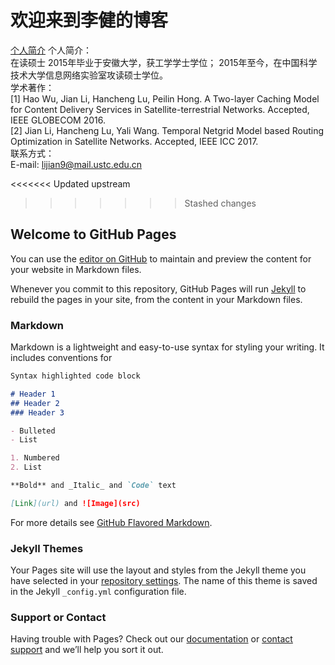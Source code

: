 # 欢迎来到李健的博客
[个人简介](https://github.com/infonetlijian/blog/raw/master/photos/myself.jpg)
个人简介：<br>
在读硕士
2015年毕业于安徽大学，获工学学士学位；
2015年至今，在中国科学技术大学信息网络实验室攻读硕士学位。<br>
学术著作：<br>
[1] Hao Wu, Jian Li, Hancheng Lu, Peilin Hong. A Two-layer Caching Model for Content Delivery Services in Satellite-terrestrial Networks. Accepted, IEEE GLOBECOM 2016.<br>
[2] Jian Li, Hancheng Lu, Yali Wang. Temporal Netgrid Model based Routing Optimization in Satellite Networks. Accepted, IEEE ICC 2017.<br>
联系方式：<br>
E-mail: lijian9@mail.ustc.edu.cn <br>


<<<<<<< Updated upstream





>>>>>>> Stashed changes
## Welcome to GitHub Pages



You can use the [editor on GitHub](https://github.com/infonetlijian/blog/edit/master/index.md) to maintain and preview the content for your website in Markdown files.

Whenever you commit to this repository, GitHub Pages will run [Jekyll](https://jekyllrb.com/) to rebuild the pages in your site, from the content in your Markdown files.

### Markdown

Markdown is a lightweight and easy-to-use syntax for styling your writing. It includes conventions for

```markdown
Syntax highlighted code block

# Header 1
## Header 2
### Header 3

- Bulleted
- List

1. Numbered
2. List

**Bold** and _Italic_ and `Code` text

[Link](url) and ![Image](src)
```




For more details see [GitHub Flavored Markdown](https://guides.github.com/features/mastering-markdown/).

### Jekyll Themes

Your Pages site will use the layout and styles from the Jekyll theme you have selected in your [repository settings](https://github.com/infonetlijian/blog/settings). The name of this theme is saved in the Jekyll `_config.yml` configuration file.

### Support or Contact

Having trouble with Pages? Check out our [documentation](https://help.github.com/categories/github-pages-basics/) or [contact support](https://github.com/contact) and we’ll help you sort it out.
